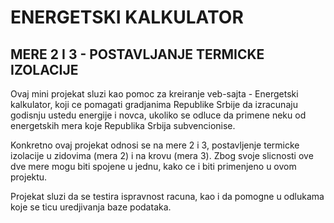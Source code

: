# **ENERGETSKI KALKULATOR**

## **MERE 2 I 3 - POSTAVLJANJE TERMICKE IZOLACIJE**

Ovaj mini projekat sluzi kao pomoc za kreiranje veb-sajta - Energetski kalkulator,
koji ce pomagati gradjanima Republike Srbije da izracunaju godisnju ustedu
energije i novca, ukoliko se odluce da primene neku od energetskih mera koje
Republika Srbija subvencionise.

Konkretno ovaj projekat odnosi se na mere 2 i 3, postavljenje termicke
izolacije u zidovima (mera 2) i na krovu (mera 3). Zbog svoje slicnosti ove dve
mere mogu biti spojene u jednu, kako ce i biti primenjeno u ovom projektu.

Projekat sluzi da se testira ispravnost racuna, kao i da pomogne u odlukama
koje se ticu uredjivanja baze podataka.